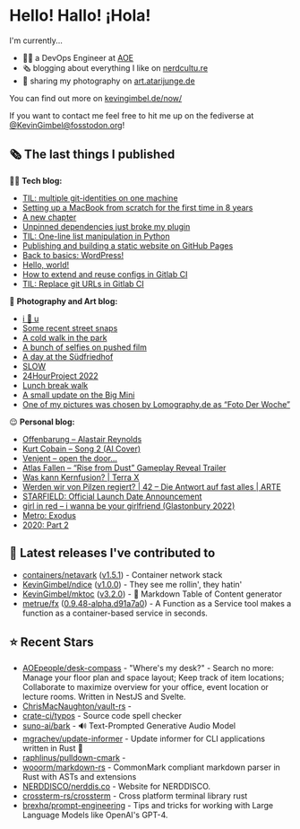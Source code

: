 # Hello! Hallo! ¡Hola!

I'm currently...
- 👨‍💻 a DevOps Engineer at [AOE](https://aoe.com)
- 🗞 blogging about everything I like on [nerdcultu.re](https://nerdcultu.re)
- 📸 sharing my photography on [art.atarijunge.de](https://art.atarijunge.de)

You can find out more on [kevingimbel.de/now/](https://kevingimbel.de/now/)

If you want to contact me feel free to hit me up on the fediverse at [@KevinGimbel@fosstodon.org](https://fosstodon.org/@KevinGimbel)!

## 🗞 The last things I published

🧑‍💻 **Tech blog:**

- [TIL: multiple git-identities on one machine](https://kevingimbel.de/blog/2023/04/til-multiple-git-identities-on-one-machine/)
- [Setting up a MacBook from scratch for the first time in 8 years](https://kevingimbel.de/blog/2023/04/setting-up-a-macbook-from-scratch-for-the-first-time-in-8-years/)
- [A new chapter](https://kevingimbel.de/blog/2023/04/a-new-chapter/)
- [Unpinned dependencies just broke my plugin](https://kevingimbel.de/blog/2023/02/unpinned-dependencies-just-broke-my-plugin/)
- [TIL: One-line list manipulation in Python](https://kevingimbel.de/blog/2023/01/til-one-line-list-manipulation-in-python/)
- [Publishing and building a static website on GitHub Pages](https://kevingimbel.de/blog/2022/12/publishing-and-building-a-static-website-on-github-pages/)
- [Back to basics: WordPress!](https://kevingimbel.de/blog/2022/11/back-to-basics-wordpress/)
- [Hello, world!](https://kevingimbel.de/blog/2022/11/hello-world/)
- [How to extend and reuse configs in Gitlab CI](https://kevingimbel.de/blog/2022/11/how-to-extend-and-reuse-configs-in-gitlab-ci/)
- [TIL: Replace git URLs in Gitlab CI](https://kevingimbel.de/blog/2021/12/replace-git-urls-in-gitlab-ci/)

📸 **Photography and Art blog:**

- [i 🤍 u](https://art.atarijunge.de/2023/03/i-%f0%9f%a4%8d-u/)
- [Some recent street snaps](https://art.atarijunge.de/2023/03/some-recent-street-snaps/)
- [A cold walk in the park](https://art.atarijunge.de/2022/12/a-cold-walk-in-the-park/)
- [A bunch of selfies on pushed film](https://art.atarijunge.de/2022/12/a-bunch-of-selfies-on-pushed-film/)
- [A day at the Südfriedhof](https://art.atarijunge.de/2022/12/a-day-at-the-sudfriedhof/)
- [SLOW](https://art.atarijunge.de/2022/11/slow/)
- [24HourProject 2022](https://art.atarijunge.de/2022/09/24hourproject-2022/)
- [Lunch break walk](https://art.atarijunge.de/2022/06/lunch-break-walk/)
- [A small update on the Big Mini](https://art.atarijunge.de/2022/06/a-small-update-on-the-big-mini/)
- [One of my pictures was chosen by Lomography.de as “Foto Der Woche”](https://art.atarijunge.de/2022/05/one-of-my-pictures-was-chosen-by-lomography-de-as-foto-der-woche/)

😌 **Personal blog:**

- [Offenbarung – Alastair Reynolds](https://nerdcultu.re/2023/06/12/offenbarung-alastair-reynolds/)
- [Kurt Cobain – Song 2 (AI Cover)](https://nerdcultu.re/2023/05/19/kurt-cobain-song-2-ai-cover/)
- [Venjent – open the door…](https://nerdcultu.re/2023/03/24/venjent-open-the-door/)
- [Atlas Fallen – “Rise from Dust” Gameplay Reveal Trailer](https://nerdcultu.re/2023/03/15/atlas-fallen-rise-from-drust-gameplay-reveal-trailer/)
- [Was kann Kernfusion? | Terra X](https://nerdcultu.re/2023/03/15/was-kann-kernfusion-terra-x/)
- [Werden wir von Pilzen regiert? | 42 – Die Antwort auf fast alles | ARTE](https://nerdcultu.re/2023/03/15/werden-wir-von-pilzen-regiert-42-die-antwort-auf-fast-alles-arte/)
- [STARFIELD: Official Launch Date Announcement](https://nerdcultu.re/2023/03/08/starfield-official-launch-date-announcement/)
- [girl in red – i wanna be your girlfriend (Glastonbury 2022)](https://nerdcultu.re/2023/03/08/girl-in-red-i-wanna-be-your-girlfriend-glastonbury-2022/)
- [Metro: Exodus](https://nerdcultu.re/2023/02/16/metro-exodus/)
- [2020: Part 2](https://nerdcultu.re/2023/02/16/2020-part-2/)

## 🔭 Latest releases I've contributed to

- [containers/netavark](https://github.com/containers/netavark) ([v1.5.1](https://github.com/containers/netavark/releases/tag/v1.5.1)) - Container network stack
- [KevinGimbel/ndice](https://github.com/KevinGimbel/ndice) ([v1.0.0](https://github.com/KevinGimbel/ndice/releases/tag/v1.0.0)) - They see me rollin&#39;, they hatin&#39; 
- [KevinGimbel/mktoc](https://github.com/KevinGimbel/mktoc) ([v3.2.0](https://github.com/KevinGimbel/mktoc/releases/tag/v3.2.0)) - 🦀 Markdown Table of Content generator
- [metrue/fx](https://github.com/metrue/fx) ([0.9.48-alpha.d91a7a0](https://github.com/metrue/fx/releases/tag/0.9.48-alpha.d91a7a0)) - A Function as a Service tool makes a function as a  container-based service in seconds.

## ⭐ Recent Stars

- [AOEpeople/desk-compass](https://github.com/AOEpeople/desk-compass) - &#34;Where&#39;s my desk?&#34; - Search no more: Manage your floor plan and space layout; Keep track of item locations; Collaborate to maximize overview for your office, event location or lecture rooms. Written in NestJS and Svelte.
- [ChrisMacNaughton/vault-rs](https://github.com/ChrisMacNaughton/vault-rs) - 
- [crate-ci/typos](https://github.com/crate-ci/typos) - Source code spell checker
- [suno-ai/bark](https://github.com/suno-ai/bark) - 🔊 Text-Prompted Generative Audio Model
- [mgrachev/update-informer](https://github.com/mgrachev/update-informer) - Update informer for CLI applications written in Rust 🦀
- [raphlinus/pulldown-cmark](https://github.com/raphlinus/pulldown-cmark) - 
- [wooorm/markdown-rs](https://github.com/wooorm/markdown-rs) - CommonMark compliant markdown parser in Rust with ASTs and extensions
- [NERDDISCO/nerddis.co](https://github.com/NERDDISCO/nerddis.co) - Website for NERDDISCO. 
- [crossterm-rs/crossterm](https://github.com/crossterm-rs/crossterm) - Cross platform terminal library rust
- [brexhq/prompt-engineering](https://github.com/brexhq/prompt-engineering) - Tips and tricks for working with Large Language Models like OpenAI&#39;s GPT-4.

